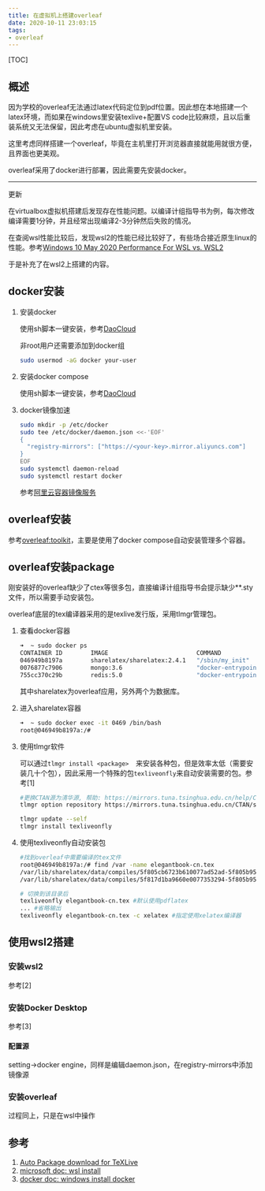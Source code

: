 ```yaml
---
title: 在虚拟机上搭建overleaf
date: 2020-10-11 23:03:15
tags:
- overleaf
---
```


[TOC]


## 概述

因为学校的overleaf无法通过latex代码定位到pdf位置。因此想在本地搭建一个latex环境，而如果在windows里安装texlive+配置VS code比较麻烦，且以后重装系统又无法保留，因此考虑在ubuntu虚拟机里安装。

这里考虑同样搭建一个overleaf，毕竟在主机里打开浏览器直接就能用就很方便，且界面也更美观。

overleaf采用了docker进行部署，因此需要先安装docker。

---

更新

在virtualbox虚拟机搭建后发现存在性能问题。以编译计组指导书为例，每次修改编译需要1分钟，并且经常出现编译2-3分钟然后失败的情况。

在查阅wsl性能比较后，发现wsl2的性能已经比较好了，有些场合接近原生linux的性能。参考[Windows 10 May 2020 Performance For WSL vs. WSL2](https://www.phoronix.com/scan.php?page=article&item=windows10-may2020-wsl2&num=1)

于是补充了在wsl2上搭建的内容。

<!--more-->

## docker安装

1. 安装docker

   使用sh脚本一键安装，参考[DaoCloud](http://get.daocloud.io/)

   非root用户还需要添加到docker组

      ```bash
   sudo usermod -aG docker your-user
      ```

2. 安装docker compose

   使用sh脚本一键安装，参考[DaoCloud](http://get.daocloud.io/)

3. docker镜像加速

   ```bash
   sudo mkdir -p /etc/docker
   sudo tee /etc/docker/daemon.json <<-'EOF'
   {
     "registry-mirrors": ["https://<your-key>.mirror.aliyuncs.com"]
   }
   EOF
   sudo systemctl daemon-reload
   sudo systemctl restart docker
   ```

   参考[阿里云容器镜像服务](https://cr.console.aliyun.com/cn-hangzhou/instances/mirrors)

## overleaf安装

参考[overleaf:toolkit](https://github.com/overleaf/toolkit/blob/master/doc/quick-start-guide.md )，主要是使用了docker compose自动安装管理多个容器。

## overleaf安装package

刚安装好的overleaf缺少了ctex等很多包，直接编译计组指导书会提示缺少**.sty文件，所以需要手动安装包。

overleaf底层的tex编译器采用的是texlive发行版，采用tlmgr管理包。

1. 查看docker容器

   ```bash
   ➜  ~ sudo docker ps 
   CONTAINER ID        IMAGE                         COMMAND                  CREATED             STATUS                    PORTS                NAMES
   046949b8197a        sharelatex/sharelatex:2.4.1   "/sbin/my_init"          21 hours ago        Up 12 minutes             0.0.0.0:80->80/tcp   sharelatex
   0076877c7906        mongo:3.6                     "docker-entrypoint.s…"   21 hours ago        Up 12 minutes (healthy)   27017/tcp            mongo
   755cc370c29b        redis:5.0                     "docker-entrypoint.s…"   21 hours ago        Up 12 minutes             6379/tcp             redis
   ```

   其中sharelatex为overleaf应用，另外两个为数据库。

2. 进入sharelatex容器

   ```bash
   ➜  ~ sudo docker exec -it 0469 /bin/bash
   root@046949b8197a:/# 
   ```

3. 使用tlmgr软件

   可以通过`tlmgr install <package>  `来安装各种包，但是效率太低（需要安装几十个包），因此采用一个特殊的包`texliveonfly`来自动安装需要的包。参考[1]

   ```bash
   #更换CTAN源为清华源, 帮助: https://mirrors.tuna.tsinghua.edu.cn/help/CTAN/
   tlmgr option repository https://mirrors.tuna.tsinghua.edu.cn/CTAN/systems/texlive/tlnet

   tlmgr update --self
   tlmgr install texliveonfly
   ```
   
4. 使用texliveonfly自动安装包

   ```bash
   #找到overleaf中需要编译的tex文件
   root@046949b8197a:/# find /var -name elegantbook-cn.tex
   /var/lib/sharelatex/data/compiles/5f805cb6723b610077ad52ad-5f805b95723b610077ad52a4/elegantbook-cn.tex
   /var/lib/sharelatex/data/compiles/5f817d1ba9660e0077353294-5f805b95723b610077ad52a4/elegantbook-cn.tex
   
   # 切换到该目录后
   texliveonfly elegantbook-cn.tex #默认使用pdflatex
   ... #省略输出
   texliveonfly elegantbook-cn.tex -c xelatex #指定使用xelatex编译器
   ```

## 使用wsl2搭建

### 安装wsl2

参考[2]

### 安装Docker Desktop

参考[3]

#### 配置源

setting->docker engine，同样是编辑daemon.json，在registry-mirrors中添加镜像源

### 安装overleaf

过程同上，只是在wsl中操作

## 参考

1. [Auto Package download for TeXLive](https://tex.stackexchange.com/questions/110501/auto-package-download-for-texlive)
2. [microsoft doc: wsl install](https://docs.microsoft.com/zh-cn/windows/wsl/install-win10)
3. [docker doc: windows install docker](https://docs.docker.com/docker-for-windows/install/)
